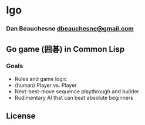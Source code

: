 # lgo
### Dan Beauchesne <dbeauchesne@gmail.com>

## Go game (囲碁) in Common Lisp

### Goals

- Rules and game logic
- (human) Player vs. Player
- Next-best-move sequence playthrough and builder
- Rudimentary AI that can beat absolute beginners

## License
